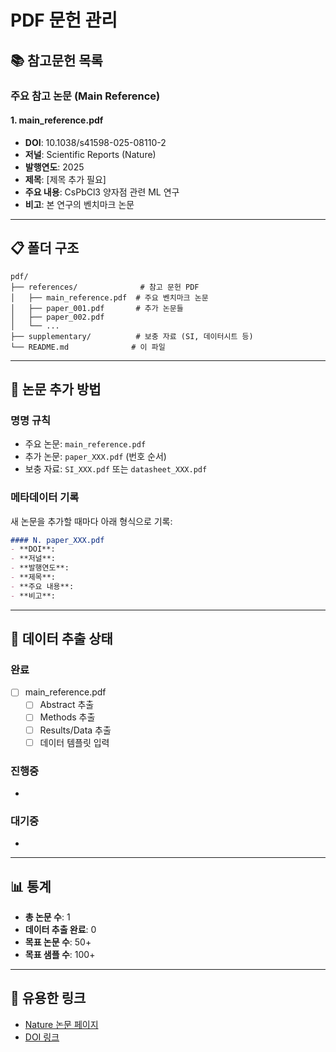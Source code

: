 # PDF 문헌 관리

## 📚 참고문헌 목록

### 주요 참고 논문 (Main Reference)

#### 1. main_reference.pdf
- **DOI**: 10.1038/s41598-025-08110-2
- **저널**: Scientific Reports (Nature)
- **발행연도**: 2025
- **제목**: [제목 추가 필요]
- **주요 내용**: CsPbCl3 양자점 관련 ML 연구
- **비고**: 본 연구의 벤치마크 논문

---

## 📋 폴더 구조

```
pdf/
├── references/              # 참고 문헌 PDF
│   ├── main_reference.pdf  # 주요 벤치마크 논문
│   ├── paper_001.pdf       # 추가 논문들
│   ├── paper_002.pdf
│   └── ...
├── supplementary/          # 보충 자료 (SI, 데이터시트 등)
└── README.md              # 이 파일
```

---

## 📖 논문 추가 방법

### 명명 규칙
- 주요 논문: `main_reference.pdf`
- 추가 논문: `paper_XXX.pdf` (번호 순서)
- 보충 자료: `SI_XXX.pdf` 또는 `datasheet_XXX.pdf`

### 메타데이터 기록
새 논문을 추가할 때마다 아래 형식으로 기록:

```markdown
#### N. paper_XXX.pdf
- **DOI**: 
- **저널**: 
- **발행연도**: 
- **제목**: 
- **주요 내용**: 
- **비고**: 
```

---

## 🔄 데이터 추출 상태

### 완료
- [ ] main_reference.pdf
  - [ ] Abstract 추출
  - [ ] Methods 추출
  - [ ] Results/Data 추출
  - [ ] 데이터 템플릿 입력

### 진행중
- 

### 대기중
- 

---

## 📊 통계

- **총 논문 수**: 1
- **데이터 추출 완료**: 0
- **목표 논문 수**: 50+
- **목표 샘플 수**: 100+

---

## 🔗 유용한 링크

- [Nature 논문 페이지](https://www.nature.com/articles/s41598-025-08110-2)
- [DOI 링크](https://doi.org/10.1038/s41598-025-08110-2)
